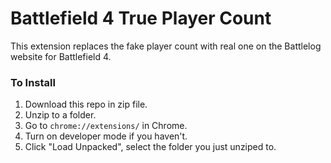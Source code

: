 # Battlefield 4 True Player Count
This extension replaces the fake player count with real one on the Battlelog website for Battlefield 4.  

### To Install
1.  Download this repo in zip file.
2.  Unzip to a folder.
3.  Go to `chrome://extensions/` in Chrome.
4.  Turn on developer mode if you haven't.
5.  Click "Load Unpacked", select the folder you just unziped to.
